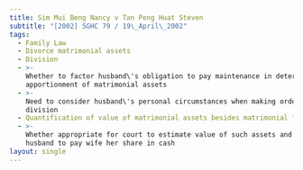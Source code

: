 ```yaml
---
title: Sim Mui Beng Nancy v Tan Peng Huat Steven
subtitle: "[2002] SGHC 79 / 19\_April\_2002"
tags:
  - Family Law
  - Divorce matrimonial assets
  - Division
  - >-
    Whether to factor husband\'s obligation to pay maintenance in determining
    apportionment of matrimonial assets
  - >-
    Need to consider husband\'s personal circumstances when making orders for
    division
  - Quantification of value of matrimonial assets besides matrimonial flat
  - >-
    Whether appropriate for court to estimate value of such assets and require
    husband to pay wife her share in cash
layout: single
---
```


